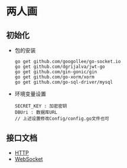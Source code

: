 # 两人画

## 初始化

- 包的安装

      go get github.com/googollee/go-socket.io
      go get github.com/dgrijalva/jwt-go
      go get github.com/gin-gonic/gin
      go get github.com/go-xorm/xorm
      go get github.com/go-sql-driver/mysql
      
- 环境变量设置      
    
      SECRET_KEY : 加密密钥
      DBUri : 数据库URL
      // 上述设置修改Config/config.go文件也可

## 接口文档
- [HTTP](https://github.com/yangchen29/print-half/blob/master/Docs/http.md)
- [WebSocket](https://github.com/yangchen29/print-half/blob/master/Docs/WebSocket.md)      




